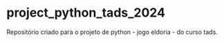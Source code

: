 # project_python_tads_2024
 Repositório criado para o projeto de python - jogo eldoria - do curso tads.
